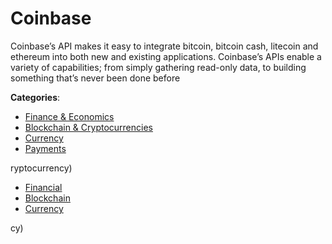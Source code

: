 # Coinbase


Coinbase’s API makes it easy to integrate bitcoin, bitcoin cash, litecoin and ethereum into both new and existing applications. 
Coinbase’s APIs enable a variety of capabilities; from simply gathering read-only data, to building something that’s never been done before



**Categories**:
- [Finance & Economics](https://github.com/apis-list/apis-list#finance-and-economics)
- [Blockchain & Cryptocurrencies](https://github.com/apis-list/apis-list#blockchain-and-cryptocurrencies)
- [Currency](https://github.com/apis-list/apis-list#currency)
- [Payments](https://github.com/apis-list/apis-list#payments)



ryptocurrency)
- [Financial](https://github.com/apis-list/apis-list#financial)
- [Blockchain](https://github.com/apis-list/apis-list#blockchain)
- [Currency](https://github.com/apis-list/apis-list#currency)



cy)



